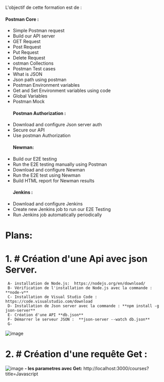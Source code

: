 L'objectif de cette formation est de :
   #### Postman Core :
- Simple Postman request
- Build our API server
- GET Request
- Post Request
- Put Request
- Delete Request
- ostman Collections
- Postman Test cases
- What is JSON
- Json path using postman
- Postman Environment variables
- Get and Set Environment variables using code
- Global Variables
- Postman Mock
   #### Postman Authorization :
- Download and configure Json server auth
- Secure our API
- Use postman Authorization
   #### Newman:
- Build our E2E testing
- Run the E2E testing manually using Postman
- Download and configure Newman
- Run the E2E test using Newman
- Build HTML report for Newman results
   #### Jenkins :
- Download and configure Jenkins
- Create new Jenkins job to run our E2E Testing
- Run Jenkins job automatically periodically

# Plans:
# 1. # Création d'une Api avec **json Server**.
     A- installation de Node.js:  https://nodejs.org/en/download/
     B- Vérification de l'installation de Node.js avec la commande : **node-v**
     C- Installation de Visual Studio Code : https://code.visualstudio.com/download
     D- Installation de Json server avec la commande : **npm install -g json-server**
     E- Création d'une API **db.json**
     F- Démarrer le serveur JSON :  **json-server --watch db.json**
     G-
 ![image](https://user-images.githubusercontent.com/7100940/202845870-f355c14a-2e1e-4347-abb5-ef36ccc5b3db.png)

# 2. # Création d'une requête Get :
![image](https://user-images.githubusercontent.com/7100940/202846453-95f0a769-b5da-47f2-8619-e382e92a6224.png)
     **- les parametres avec Get:**
 http://localhost:3000/courses?title=Javascript
